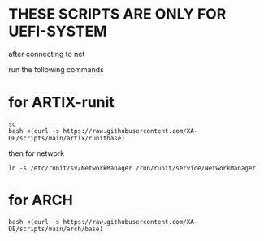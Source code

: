 # THESE SCRIPTS ARE ONLY FOR UEFI-SYSTEM 

after connecting to net

run the following commands

# for ARTIX-runit
    su
    bash <(curl -s https://raw.githubusercontent.com/XA-DE/scripts/main/artix/runitbase)

then for network

    ln -s /etc/runit/sv/NetworkManager /run/runit/service/NetworkManager

# for ARCH 
    bash <(curl -s https://raw.githubusercontent.com/XA-DE/scripts/main/arch/base)

